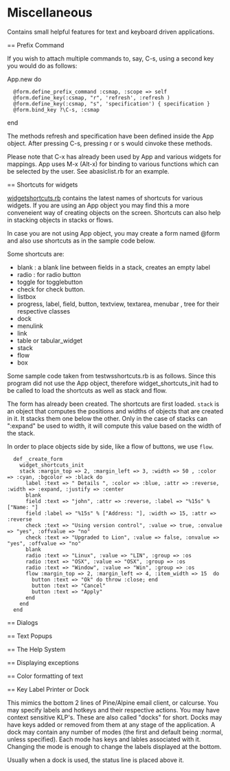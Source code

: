 Miscellaneous
=============

Contains small helpful features for text and keyboard driven applications.

== Prefix Command

If you wish to attach multiple commands to, say, C-s, using a second key you would do as follows:

  App.new do

      @form.define_prefix_command :csmap, :scope => self
      @form.define_key(:csmap, "r", 'refresh', :refresh )
      @form.define_key(:csmap, "s", 'specification') { specification }
      @form.bind_key ?\C-s, :csmap

  end

The methods refresh and specification have been defined inside the App object. After pressing C-s, pressing r or s would cinvoke these methods.

Please note that C-x has already been used by App and various widgets for mappings. 
App uses M-x (Alt-x) for binding to various functions which can be selected by the user. See abasiclist.rb for an example.

== Shortcuts for widgets

[widgetshortcuts.rb](https://github.com/rkumar/rbcurse-core/blob/master/lib/rbcurse/core/util/widgetshortcuts.rb) contains the latest names of shortcuts for various widgets. If you are using an App object you may find this a more conveneient way of creating objects on the screen. Shortcuts can also help in stacking objects in stacks or flows.

In case you are not using App object, you may create a form named @form and also use shortcuts as in the sample code below.

Some shortcuts are: 

- blank : a blank line between fields in a stack, creates an empty label
- radio : for radio button
- toggle for togglebutton
- check for check button.
- listbox
- progress, label, field, button, textview, textarea, menubar , tree for their respective classes
- dock
- menulink
- link
- table or tabular_widget
- stack
- flow
- box

Some sample code taken from testwsshortcuts.rb is as follows. Since this program did not use the App object, therefore widget_shortcuts_init had to be called to load the shortcuts as well as stack and flow.

The form has already been created. The shortcuts are first loaded.
`stack` is an object that computes the positions and widths of objects that are created in it. It stacks them one below the other. Only in the case of stacks can ":expand" be used to width, it will compute this value based on the width of the stack.

In order to place objects side by side, like a flow of buttons, we use `flow`.

      def _create_form
        widget_shortcuts_init
        stack :margin_top => 2, :margin_left => 3, :width => 50 , :color => :cyan, :bgcolor => :black do
          label :text => " Details ", :color => :blue, :attr => :reverse, :width => :expand, :justify => :center
          blank
          field :text => "john", :attr => :reverse, :label => "%15s" % ["Name: "]
          field :label => "%15s" % ["Address: "], :width => 15, :attr => :reverse
          check :text => "Using version control", :value => true, :onvalue => "yes", :offvalue => "no"
          check :text => "Upgraded to Lion", :value => false, :onvalue => "yes", :offvalue => "no"
          blank
          radio :text => "Linux", :value => "LIN", :group => :os
          radio :text => "OSX", :value => "OSX", :group => :os
          radio :text => "Window", :value => "Win", :group => :os
          flow :margin_top => 2, :margin_left => 4, :item_width => 15  do
            button :text => "Ok" do throw :close; end
            button :text => "Cancel"
            button :text => "Apply"
          end
        end
      end

== Dialogs

== Text Popups

== The Help System

== Displaying exceptions

== Color formatting of text

== Key Label Printer or Dock

This mimics the bottom 2 lines of Pine/Alpine email client, or calcurse. You may specify labels and hotkeys and their respective actions. You may have context sensitive KLP's. These are also called "docks" for short. Docks may have keys added or removed from them at any stage of the application.
A dock may contain any number of modes (the first and default being :normal, unless specified). Each mode has keys and lables associated with it. Changing the mode is enough to change the labels displayed at the bottom.

Usually when a dock is used, the status line is placed above it.
